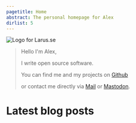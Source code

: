 ```yaml
---
pagetitle: Home
abstract: The personal homepage for Alex
dirlist: 5
---
```


<div class="row">

![Logo for Larus.se](/style/larus.png "Gus the Seagull")

> Hello I'm Alex,
>
> I write open source software.
>
> You can find me and my projects on [Github](https://github.com/lmas)
>
> or contact me directly via [Mail](mailto:hello@larus.se) or
<a rel="me" href="https://social.larus.se/@lmas">Mastodon</a>.

</div>

# Latest blog posts
